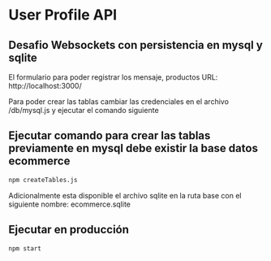 # User Profile API


## Desafio Websockets con persistencia en mysql y sqlite

El formulario para poder registrar los mensaje, productos URL: http://localhost:3000/

Para poder crear las tablas cambiar las credenciales en el archivo /db/mysql.js y ejecutar el comando siguiente
## Ejecutar comando para crear las tablas previamente en mysql debe existir la base datos ecommerce


```sh
npm createTables.js
```

Adicionalmente esta disponible el archivo sqlite en la ruta base con el siguiente nombre: ecommerce.sqlite

## Ejecutar en producción


```sh
npm start
```
